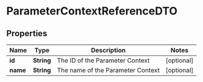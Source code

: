 
# ParameterContextReferenceDTO

## Properties
Name | Type | Description | Notes
------------ | ------------- | ------------- | -------------
**id** | **String** | The ID of the Parameter Context |  [optional]
**name** | **String** | The name of the Parameter Context |  [optional]



